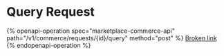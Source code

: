 # Query Request

{% openapi-operation spec="marketplace-commerce-api" path="/v1/commerce/requests/{id}/query" method="post" %}
[Broken link](broken-reference)
{% endopenapi-operation %}
